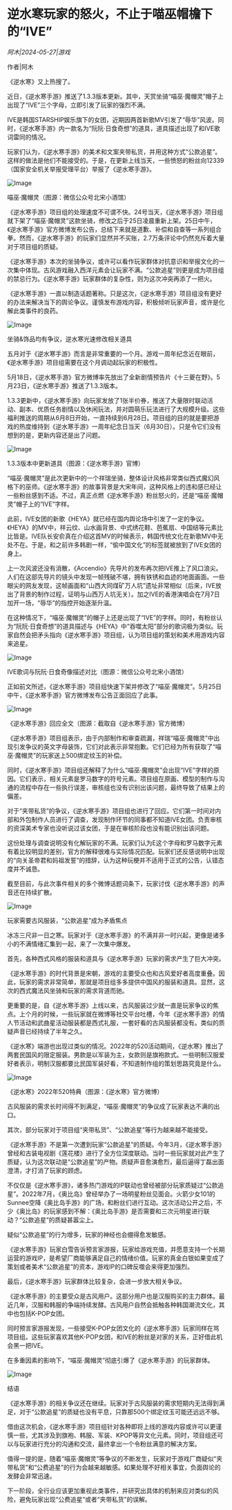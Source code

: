 # 逆水寒玩家的怒火，不止于喵巫帽檐下的“IVE”

*阿木|2024-05-27|游戏*

作者|阿木

《逆水寒》又上热搜了。

近日，《逆水寒手游》推送了1.3.3版本更新。其中，天赏坐骑“喵巫·魔帽灵”帽子上出现了“IVE”三个字母，立即引发了玩家的强烈不满。

IVE是韩国STARSHIP娱乐旗下的女团，近期因两首新歌MV引发了“辱华”风波。同时，《逆水寒手游》内一款名为“阮阮·日食奇想”的道具，道具描述出现了和IVE歌词雷同的情况。

玩家们认为，《逆水寒手游》的美术和文案夹带私货，并用这种方式“公款追星”。这样的做法是他们不能接受的。于是，在更新上线当天，一些愤怒的粉丝向12339（国家安全机关举报受理平台）举报了《逆水寒手游》。

![Image](http://static.ylzbl.com/uploads/ueditor/php/upload/image/20240527/1716820394841358.jpeg)

喵巫·魔帽灵（图源：微信公众号北宋小酒馆）

《逆水寒手游》项目组的处理速度不可谓不快。24号当天，《逆水寒手游》项目组就下架了“喵巫·魔帽灵”这款坐骑，修改之后于25日凌晨重新上架。25日中午，《逆水寒手游》官方微博发布公告，总结下来就是道歉、补偿和自查等一系列组合拳。然而，《逆水寒手游》的玩家们显然并不买账，2.7万条评论中仍然充斥着大量对于项目组的质疑。

《逆水寒手游》本次的坐骑争议，或许可以看作玩家群体对抗意识和举报文化的一次集中体现。古风游戏融入西洋元素会让玩家不满。“公款追星”则更是成为项目组的禁忌行为。《逆水寒手游》玩家群体的复杂性，则为这次冲突再添了一把火。

《逆水寒手游》一直以制造话题著称。只是这次，《逆水寒手游》项目组没有更好的办法来解决当下的舆论争议。谨慎发布游戏内容，积极倾听玩家声音，或许是化解此类事件的良药。

![Image](http://static.ylzbl.com/uploads/ueditor/php/upload/image/20240527/1716820395755580.png)

坐骑&饰品均有争议，逆水寒光速修改相关道具

五月对于《逆水寒手游》而言是非常重要的一个月。游戏一周年纪念近在眼前，《逆水寒手游》项目组需要在这个月调动起玩家的积极性。

5月18日，《逆水寒手游》官方微博率先放出了全新剧情预告片《十三夔在野》。5月23日，《逆水寒手游》推送了1.3.3版本。

1.3.3更新中，《逆水寒手游》向玩家发放了1张半价券，推送了大量限时联动活动、副本、优质任务剧情以及休闲玩法，并对圆萌乐玩法进行了大规模升级。这些福利推送的周期从6月8日开始，一直持续到6月28日。项目组的目的就是要把游戏的热度维持到《逆水寒手游》一周年纪念日当天（6月30日）。只是令它们没有想到的是，更新内容还是出了问题。

![Image](http://static.ylzbl.com/uploads/ueditor/php/upload/image/20240527/1716820396872069.jpeg)

1.3.3版本中更新道具（图源：《逆水寒手游》官博）

“喵巫·魔帽灵”是此次更新中的一个祥瑞坐骑，整体设计风格非常类似西式魔幻风格下的巫师。《逆水寒手游》的故事背景是大宋年间，这种风格上的违和感已经让一些粉丝感到不适。不过，真正点燃《逆水寒手游》粉丝怒火的，还是“喵巫·魔帽灵”帽子上的“IVE”字样。

此前，IVE女团的新歌《HEYA》就已经在国内舆论场中引发了一定的争议。《HEYA》的MV中，祥云纹、山水画背景、中式绣花鞋、芭蕉扇、中国结等元素比比皆是。IVE队长安俞真在介绍这首MV的时候表示，韩国传统文化在新歌MV中无处不在。于是，和之前许多韩剧一样，“偷中国文化”的标签就被放到了IVE女团的身上。

上一次风波还没有消散，《Accendio》先导片的发布再次把IVE推上了风口浪尖。人们在这部先导片的镜头中发现一帧残破不堪，拥有铁锈和血迹的地面画面。一些眼尖的网友发现，这帧画面和“山西大同煤矿万人坑”遗址非常相似（后来，IVE放出了背景的制作过程，证明与山西万人坑无关）。加之IVE的香港演唱会在7月7日加开一场，“辱华”的指控开始逐渐升温。

在这种情况下，“喵巫·魔帽灵”的帽子上还是出现了“IVE”的字样。同时，有粉丝认为“阮阮·日食奇想”的道具描述与《HEYA》中“吞噬太阳”部分的歌词极为类似。玩家自然会把矛头指向《逆水寒手游》项目组，认为项目组的策划和美术用游戏内容来追星。

![Image](http://static.ylzbl.com/uploads/ueditor/php/upload/image/20240527/1716820397211251.jpeg)

IVE歌词与阮阮·日食奇像描述对比（图源：微信公众号北宋小酒馆）

正如前文所述，《逆水寒手游》项目组快速下架并修改了“喵巫·魔帽灵”。5月25日中午，《逆水寒手游》官方微博发布公告正面回应了此事。

![Image](http://static.ylzbl.com/uploads/ueditor/php/upload/image/20240527/1716820397905180.jpeg)

《逆水寒手游》回应全文（图源：截取自《逆水寒手游》官方微博）

《逆水寒手游》项目组表示，由于内部制作和审查疏漏，祥瑞“喵巫·魔帽灵”中出现引发争议的英文字母装饰，它们对此表示非常抱歉。它们已经为所有获取了“喵巫·魔帽灵”的玩家送上500绑定纹玉的补偿。

同时，《逆水寒手游》项目组还解释了为什么“喵巫·魔帽灵”会出现“IVE”字样的原因。它们表示，相关元素是罗马数字的符号元素。项目组在原画、模型的制作与沟通的流程中存在一些执行误差，审核组也没有识别出该问题，最终导致了结果上的偏差。

对于“夹带私货”的争议，《逆水寒手游》项目组也进行了回应。它们第一时间对内部和外包制作人员进行了调查，发现制作环节的同事都不知道IVE女团。负责审核的资深美术专家也没听说过该女团，于是在审核阶段也没有能识别出该问题。

这份处理与调查说明没有化解玩家的不满。玩家们认为E这个字母和罗马数字元素有着比较明显的差别，官方的解释很难与实际情况匹配。玩家们还反感说明中出现的“向关圣帝君和妈祖发誓”的措辞，认为这种玩梗并不适用于正式的公告，认错态度并不诚恳。

截至目前，与此次事件相关的多个微博话题词条下，玩家讨伐《逆水寒手游》的声音还在持续扩散。

![Image](http://static.ylzbl.com/uploads/ueditor/php/upload/image/20240527/1716820398124272.png)

玩家需要古风服装，“公款追星”成为矛盾焦点

冰冻三尺非一日之寒。玩家对于《逆水寒手游》的不满并非一时兴起，更像是诸多小的不满情绪汇集到一起，来了一次集中爆发。

首先，各种西式风格的服装和道具与《逆水寒手游》玩家的需求产生了巨大冲突。

《逆水寒手游》的时代背景是宋朝，游戏的主要受众也和古风爱好者高度重叠。因此，玩家的需求非常简单，那就是项目组多多提供中国风的服装和道具。显然，这次的西式魔法风坐骑和玩家的需求背道而驰。

更重要的是，自《逆水寒手游》上线以来，古风服装过少就一直是玩家争议的焦点。上个月的时候，一些玩家就在微博等社交平台吐槽，今年《逆水寒手游》的情人节活动和武曲星活动服装都是西式礼服，一套好看的古风服装都没有。类似的质疑声音已经持续了半年之久。

《逆水寒》端游也出现过类似的情况。2022年的520活动期间，《逆水寒》推出了两套民国风的限定服装。男款是以军装为主，女款则是旗袍款式。一些明制汉服爱好者表示，明制汉服都要比民国军装好看，不知道制作组的策划思路究竟是什么。

![Image](http://static.ylzbl.com/uploads/ueditor/php/upload/image/20240527/1716820399921519.jpeg)

《逆水寒》2022年520特典（图源：《逆水寒》官方微博）

古风服装的需求长时间得不到满足，“喵巫·魔帽灵”的争议成了玩家表达不满的出口。

其次，部分玩家对于项目组“夹带私货”、“公款追星”等行为越来越不能接受。

《逆水寒手游》不是第一次遭到玩家“公款追星”的质疑。今年3月，《逆水寒手游》曾经和古装电视剧《莲花楼》进行了全方位深度联动。当时一些玩家就对此产生了质疑，认为这次联动是“公款追星”的产物。质疑声音愈演愈烈，最后逼得丁磊出面澄清，才打消了玩家的顾虑。

不仅仅是《逆水寒手游》，诸多热门游戏的IP联动也曾经被部分玩家质疑过“公款追星”。2022年7月，《奥比岛》曾经举办了一场明星粉丝见面会。火箭少女101的Sunnee空降《奥比岛手游》的广场，和粉丝们进行互动。这次活动公开之后，不少《奥比岛》的玩家感到不解：《奥比岛手游》是否需要和三次元明星进行联动？“公款追星”的质疑甚嚣尘上。

疑似“公款追星”的行为增多，玩家的神经也会绷得愈发敏感。

《逆水寒手游》玩家白雪告诉预言家游报，玩家给游戏充值，并愿意支持一个长期运营的游戏IP，是希望厂商能够满足自己的情绪价值。玩家的真金白银如果变成了策划或者美术“公款追星”的资本，游戏IP的口碑反噬会来得更加强烈。

最后，《逆水寒手游》玩家群体比较复杂，会进一步放大相关争议。

《逆水寒手游》的主要受众是古风用户。这部分用户也是汉服购买的主力群体。最近几年，汉服和韩服的争端持续发酵。古风用户自然会抵触各种韩国潮流文化，其中也包括K-POP女团。

同时预言家游报发现，一些接受K-POP女团文化的《逆水寒手游》玩家同样在骂项目组。这些玩家喜欢其他K-POP女团，和IVE的粉丝是对家的关系，正好借此机会黑一把IVE。

在多重因素的影响下，“喵巫·魔帽灵”彻底引爆了《逆水寒手游》的玩家群体。

![Image](http://static.ylzbl.com/uploads/ueditor/php/upload/image/20240527/1716820399739976.png)

结语

《逆水寒手游》的相关争议还在继续。玩家对于古风服装的需求短期内无法得到满足，对于“公款追星”的质疑也没有平息，只靠那500个绑定纹玉可能还远远不够。

借由这次机会，《逆水寒手游》项目组针对各种即将上线的游戏内容或许可以更谨慎一些，尤其涉及到旗袍、韩服、军装、KPOP等异文化元素。同时，项目组还可以与玩家进行充分的沟通和交流，最终拿出一个令粉丝满意的解决方案。

值得一提的是，随着“喵巫·魔帽灵”等争议的不断发生，玩家对于游戏厂商疑似“夹带私货”和“公费追星”的行为会越来越敏感。如果处理不好相关事宜，负面舆论的发酵会非常迅速。

下一阶段，全行业应该更加重视此类事件，并研究出具体的机制来应对类似的风险，避免玩家出现“公费追星”或者“夹带私货”的误解。


